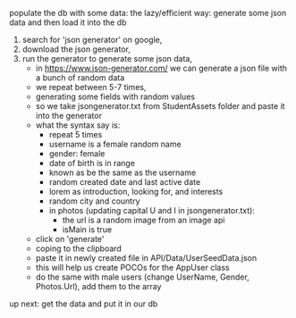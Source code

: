 populate the db with some data:
the lazy/efficient way: generate some json data and then load it into the db
1. search for 'json generator' on google,
2. download the json generator,
3. run the generator to generate some json data,
    * in https://www.json-generator.com/ we can generate a json file with a bunch of random data
    * we repeat between 5-7 times,
    * generating some fields with random values
    * so we take jsongenerator.txt from StudentAssets folder and paste it into the generator
    * what the syntax say is: 
        * repeat 5 times
        * username is a female random name
        * gender: female
        * date of birth is in range
        * known as be the same as the username
        * random created date and last active date
        * lorem as introduction, looking for, and interests
        * random city and country
        * in photos (updating capital U and I in jsongenerator.txt):
            * the url is a random image from an image api
            * isMain is true
    * click on 'generate' 
    * coping to the clipboard
    * paste it in newly created file in API/Data/UserSeedData.json
    * this will help us create POCOs for the AppUser class
    * do the same with male users (change UserName, Gender, Photos.Url), add them to the array 

up next: get the data and put it in our db

